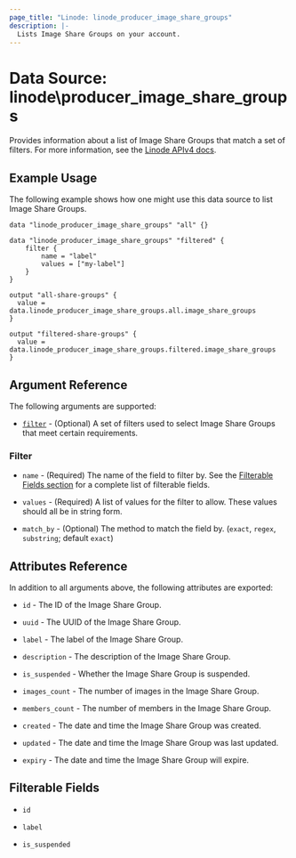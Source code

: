 ```yaml
---
page_title: "Linode: linode_producer_image_share_groups"
description: |-
  Lists Image Share Groups on your account.
---
```


# Data Source: linode\producer\_image\_share\_groups

Provides information about a list of Image Share Groups that match a set of filters.
For more information, see the [Linode APIv4 docs](TODO).

## Example Usage

The following example shows how one might use this data source to list Image Share Groups.

```hcl
data "linode_producer_image_share_groups" "all" {}

data "linode_producer_image_share_groups" "filtered" {
    filter {
        name = "label"
        values = ["my-label"]
    }
}

output "all-share-groups" {
  value = data.linode_producer_image_share_groups.all.image_share_groups
}

output "filtered-share-groups" {
  value = data.linode_producer_image_share_groups.filtered.image_share_groups
}
```

## Argument Reference

The following arguments are supported:

* [`filter`](#filter) - (Optional) A set of filters used to select Image Share Groups that meet certain requirements.

### Filter

* `name` - (Required) The name of the field to filter by. See the [Filterable Fields section](#filterable-fields) for a complete list of filterable fields.

* `values` - (Required) A list of values for the filter to allow. These values should all be in string form.

* `match_by` - (Optional) The method to match the field by. (`exact`, `regex`, `substring`; default `exact`)

## Attributes Reference

In addition to all arguments above, the following attributes are exported:

* `id` - The ID of the Image Share Group.

* `uuid` - The UUID of the Image Share Group.

* `label` - The label of the Image Share Group.

* `description` - The description of the Image Share Group.

* `is_suspended` - Whether the Image Share Group is suspended.

* `images_count` - The number of images in the Image Share Group.

* `members_count` - The number of members in the Image Share Group.

* `created` - The date and time the Image Share Group was created.

* `updated` - The date and time the Image Share Group was last updated.

* `expiry` - The date and time the Image Share Group will expire.

## Filterable Fields

* `id`

* `label`

* `is_suspended`
